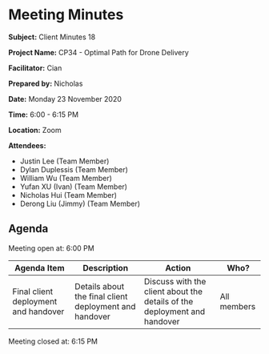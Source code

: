 # Meeting Minutes

**Subject:** Client Minutes 18

**Project Name:** CP34 - Optimal Path for Drone Delivery

**Facilitator:** Cian

**Prepared by:** Nicholas

**Date:** Monday 23 November 2020

**Time:** 6:00 - 6:15 PM

**Location:** Zoom

**Attendees:**

* Justin Lee (Team Member)
* Dylan Duplessis (Team Member)
* William Wu (Team Member)
* Yufan XU (Ivan) (Team Member)
* Nicholas Hui (Team Member)
* Derong Liu (Jimmy) (Team Member)


## Agenda

Meeting open at: 6:00 PM

| Agenda Item | Description | Action | Who? |
| -- | -- | -- | -- |
| Final client deployment and handover | Details about the final client deployment and handover | Discuss with the client about the details of the deployment and handover | All members |

Meeting closed at:  6:15 PM
